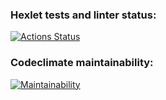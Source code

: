 ### Hexlet tests and linter status:
[![Actions Status](https://github.com/d0b3r27/frontend-project-11/actions/workflows/hexlet-check.yml/badge.svg)](https://github.com/d0b3r27/frontend-project-11/actions)

### Codeclimate maintainability:
[![Maintainability](https://api.codeclimate.com/v1/badges/3dc57e76dd25affcb78b/maintainability)](https://codeclimate.com/github/d0b3r27/frontend-project-111/maintainability)
